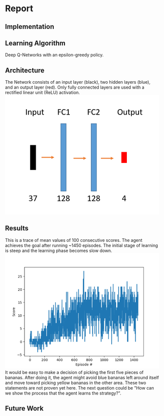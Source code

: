 # Report

## Implementation


## Learning Algorithm
Deep Q-Networks with an epsilon-greedy policy.

## Architecture
The Network consists of an input layer (black), two hidden layers (blue), and an output layer (red). Only fully connected layers are used with a rectified linear unit (ReLU) activation.
![figure of architecture](https://github.com/hurxx018/DQN_Pick_Bananas/blob/master/images/architecture_for_agent.png)


## Results
This is a trace of mean values of 100 consecutive scores. The agent achieves the goal after running ~1450 episodes. The initial stage of learning is steep and the learning phase becomes slow down. 
![figure of score](https://github.com/hurxx018/DQN_Pick_Bananas/blob/master/images/score.png)
It would be easy to make a decision of picking the first five pieces of bananas. After doing it, the agent might avoid blue bananas left around itself and move toward picking yellow bananas in the other area. These two statements are not proven yet here. The next question could be "How can we show the process that the agent learns the strategy?". 

## Future Work